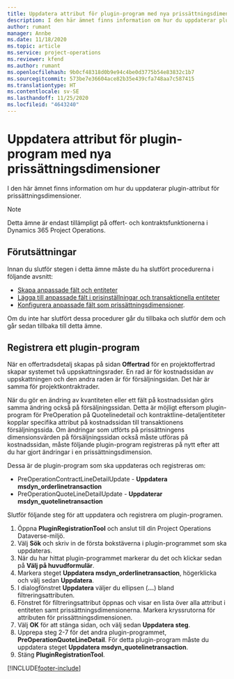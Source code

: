 ```yaml
---
title: Uppdatera attribut för plugin-program med nya prissättningsdimensioner
description: I den här ämnet finns information om hur du uppdaterar plugin-attribut för prissättningsdimensioner.
author: rumant
manager: Annbe
ms.date: 11/18/2020
ms.topic: article
ms.service: project-operations
ms.reviewer: kfend
ms.author: rumant
ms.openlocfilehash: 9b0cf48318d0b9e94c4be0d3775b54e83832c1b7
ms.sourcegitcommit: 573be7e36604ace82b35e439cfa748aa7c587415
ms.translationtype: HT
ms.contentlocale: sv-SE
ms.lasthandoff: 11/25/2020
ms.locfileid: "4643240"
---
```

# <a name="update-plug-in-attributes-with-new-pricing-dimensions"></a>Uppdatera attribut för plugin-program med nya prissättningsdimensioner

I den här ämnet finns information om hur du uppdaterar plugin-attribut för prissättningsdimensioner.

> [!NOTE]
> Detta ämne är endast tillämpligt på offert- och kontraktsfunktionerna i Dynamics 365 Project Operations.

## <a name="prerequisites"></a>Förutsättningar
Innan du slutför stegen i detta ämne måste du ha slutfört procedurerna i följande avsnitt:

  - [Skapa anpassade fält och entiteter](create-custom-fields-entities-pricing-dimensions.md) 
  - [Lägga till anpassade fält i prisinställningar och transaktionella entiteter](add-custom-fields-price-setup-transactional-entities.md)
  - [Konfigurera anpassade fält som prissättningsdimensioner](set-up-custom-fields-pricing-dimensions.md). 
  
Om du inte har slutfört dessa procedurer går du tillbaka och slutför dem och går sedan tillbaka till detta ämne.

## <a name="register-a-plug-in"></a>Registrera ett plugin-program
När en offertradsdetalj skapas på sidan **Offertrad** för en projektoffertrad skapar systemet två uppskattningsrader. En rad är för kostnadssidan av uppskattningen och den andra raden är för försäljningsidan. Det här är samma för projektkontraktrader.

När du gör en ändring av kvantiteten eller ett fält på kostnadssidan görs samma ändring också på försäljningssidan. Detta är möjligt eftersom plugin-program för PreOperation på Quotelinedetail och kontraktline-detaljentiteter kopplar specifika attribut på kostnadssidan till transaktionens försäljningssida. Om ändringar som utförts på prissättningens dimensionsvärden på försäljningssidan också måste utföras på kostnadssidan, måste följande plugin-program registreras på nytt efter att du har gjort ändringar i en prissättningsdimension.

Dessa är de plugin-program som ska uppdateras och registreras om:

- PreOperationContractLineDetailUpdate - **Uppdatera msdyn_orderlinetransaction**
- PreOperationQuoteLineDetailUpdate - **Uppdaterar msdyn_quotelinetransaction**

Slutför följande steg för att uppdatera och registrera om plugin-programen.

1. Öppna **PluginRegistrationTool** och anslut till din Project Operations Dataverse-miljö.
2. Välj **Sök** och skriv in de första bokstäverna i plugin-programmet som ska uppdateras.
3. När du har hittat plugin-programmet markerar du det och klickar sedan på **Välj på huvudformulär**.
4. Markera steget **Uppdatera msdyn_orderlinetransaction**, högerklicka och välj sedan **Uppdatera**.
5. I dialogfönstret **Uppdatera** väljer du ellipsen (**...**) bland filtreringsattributen.
6. Fönstret för filtreringsattribut öppnas och visar en lista över alla attribut i entiteten samt prissättningsdimensionerna. Markera kryssrutorna för attributen för prissättningsdimensionen.
7. Välj **OK** för att stänga sidan, och välj sedan **Uppdatera steg**.
8. Upprepa steg 2-7 för det andra plugin-programmet, **PreOperationQuoteLineDetail**. För detta plugin-program måste du uppdatera steget **Uppdatera msdyn_quotelinetransaction**.
9. Stäng **PluginRegistrationTool**.


[!INCLUDE[footer-include](../includes/footer-banner.md)]